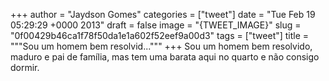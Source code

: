 
+++
author = "Jaydson Gomes"
categories = ["tweet"]
date = "Tue Feb 19 05:29:29 +0000 2013"
draft = false
image = "{TWEET_IMAGE}"
slug = "0f00429b46ca1f78f50da1e1a602f52eef9a00d3"
tags = ["tweet"]
title = """Sou um homem bem resolvid..."""
+++
Sou um homem bem resolvido, maduro e pai de família, mas tem uma barata aqui no quarto e não consigo dormir.
